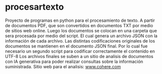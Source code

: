 # procesartexto
Proyecto de programas en python para el procesamiento de texto.
A partir de documentos PDF, que son convertidos en documentos TXT por medio de sitios web online.
Luego los documentos se colocan en una carpeta que sera procesada por medio del script. El cual genera un archivo JSON con la información de cada archivo.
Las distintas codificaciones originales de los documentos se mantienen en el documento JSON final. Por lo cual fue necesario un segundo script para codificar correctamente el contenido en UTF-8
Los archivos finales se suben a un sitio de analisis de documentos con IA generativa para poder realizar consultas sobre la información suministrada.
Sitio web para el analisis: www.cohere.com